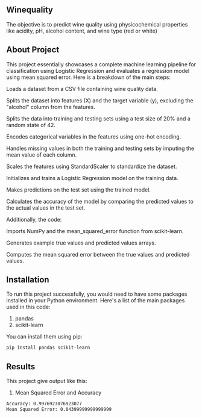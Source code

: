 
## Winequality

The objective is to predict wine quality using physicochemical properties like acidity, pH, alcohol content, and wine type (red or white)
## About Project

This project essentially showcases a complete machine learning pipeline for classification using Logistic Regression and evaluates a regression model using mean squared error. Here is a breakdown of the main steps:

Loads a dataset from a CSV file containing wine quality data.

Splits the dataset into features (X) and the target variable (y), excluding the "alcohol" column from the features.

Splits the data into training and testing sets using a test size of 20% and a random state of 42.

Encodes categorical variables in the features using one-hot encoding.

Handles missing values in both the training and testing sets by imputing the mean value of each column.

Scales the features using StandardScaler to standardize the dataset.

Initializes and trains a Logistic Regression model on the training data.

Makes predictions on the test set using the trained model.

Calculates the accuracy of the model by comparing the predicted values to the actual values in the test set.

Additionally, the code:

Imports NumPy and the mean_squared_error function from scikit-learn.

Generates example true values and predicted values arrays.

Computes the mean squared error between the true values and predicted values.

## Installation

To run this project successfully, you would need to have some packages installed in your Python environment. Here's a list of the main packages used in this code:
1. pandas
2. scikit-learn


You can install them using pip:

```bash
pip install pandas scikit-learn

```
## Results

This project give output like this:


1. Mean Squared Error and Accuracy

```bash
Accuracy: 0.9976923076923077
Mean Squared Error: 0.04399999999999999

```